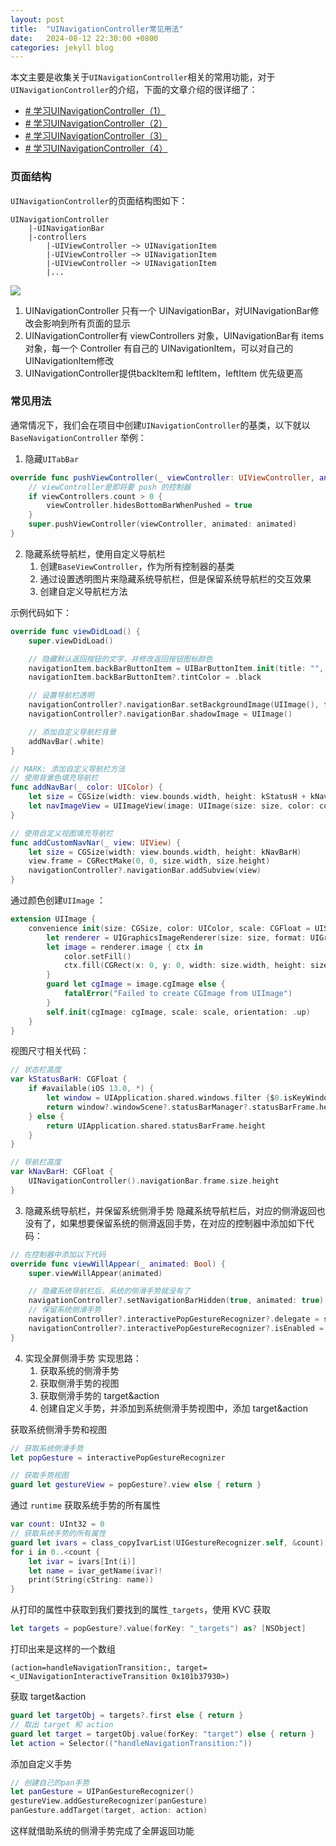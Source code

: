 ```yaml
---
layout: post
title:  "UINavigationController常见用法"
date:   2024-08-12 22:30:00 +0800
categories: jekyll blog
---
```



本文主要是收集关于`UINavigationController`相关的常用功能，对于`UINavigationController`的介绍，下面的文章介绍的很详细了：
* [# 学习UINavigationController（1）](https://juejin.cn/post/6937492008160198663)
* [# 学习UINavigationController（2）](https://juejin.cn/post/6937878071370334215/)
* [# 学习UINavigationController（3）](https://juejin.cn/post/6938056448056229896/)
* [# 学习UINavigationController（4）](https://juejin.cn/post/6938429340275179557/)

### 页面结构
`UINavigationController`的页面结构图如下：

```
UINavigationController
	|-UINavigationBar
	|-controllers
		|-UIViewController ~> UINavigationItem
		|-UIViewController ~> UINavigationItem
		|-UIViewController ~> UINavigationItem
		|...
```

![](https://p3-juejin.byteimg.com/tos-cn-i-k3u1fbpfcp/60b240fec1474158819c7f40b3a5fb96~tplv-k3u1fbpfcp-zoom-in-crop-mark:1512:0:0:0.awebp)

1. UINavigationController 只有一个 UINavigationBar，对UINavigationBar修改会影响到所有页面的显示
2. UINavigationController有 viewControllers 对象，UINavigationBar有 items 对象，每一个 Controller 有自己的 UINavigationItem，可以对自己的UINavigationItem修改
3. UINavigationController提供backItem和 leftItem，leftItem 优先级更高

### 常见用法
通常情况下，我们会在项目中创建`UINavigationController`的基类，以下就以`BaseNavigationController` 举例：

1. 隐藏`UITabBar`
```swift
override func pushViewController(_ viewController: UIViewController, animated: Bool) {
	// viewController是即将要 push 的控制器
	if viewControllers.count > 0 {
		viewController.hidesBottomBarWhenPushed = true
	}
	super.pushViewController(viewController, animated: animated)
}
```


2. 隐藏系统导航栏，使用自定义导航栏
	1. 创建`BaseViewController`，作为所有控制器的基类
	2. 通过设置透明图片来隐藏系统导航栏，但是保留系统导航栏的交互效果
	3. 创建自定义导航栏方法

示例代码如下：
```swift
override func viewDidLoad() {
	super.viewDidLoad()

	// 隐藏默认返回按钮的文字，并修改返回按钮图标颜色
	navigationItem.backBarButtonItem = UIBarButtonItem.init(title: "", image: UIImage(), primaryAction: nil, menu: nil)
	navigationItem.backBarButtonItem?.tintColor = .black

	// 设置导航栏透明
	navigationController?.navigationBar.setBackgroundImage(UIImage(), for .default)
	navigationController?.navigationBar.shadowImage = UIImage()

	// 添加自定义导航栏背景
	addNavBar(.white)
}

// MARK: 添加自定义导航栏方法
// 使用背景色填充导航栏
func addNavBar(_ color: UIColor) {
	let size = CGSize(width: view.bounds.width, height: kStatusH + kNavBarH)
	let navImageView = UIImageView(image: UIImage(size: size, color: color))		view.addSubview(navImageView)
}

// 使用自定义视图填充导航栏
func addCustomNavNar(_ view: UIView) {
	let size = CGSize(width: view.bounds.width, height: kNavBarH)
	view.frame = CGRectMake(0, 0, size.width, size.height)
	navigationController?.navigationBar.addSubview(view)
}
```

通过颜色创建`UIImage` ：
```swift
extension UIImage {
    convenience init(size: CGSize, color: UIColor, scale: CGFloat = UIScreen.main.scale) {
        let renderer = UIGraphicsImageRenderer(size: size, format: UIGraphicsImageRendererFormat.default())
        let image = renderer.image { ctx in
            color.setFill()
            ctx.fill(CGRect(x: 0, y: 0, width: size.width, height: size.height))
        }
        guard let cgImage = image.cgImage else {
            fatalError("Failed to create CGImage from UIImage")
        }
        self.init(cgImage: cgImage, scale: scale, orientation: .up)
    }
}
```

视图尺寸相关代码：
```swift
// 状态栏高度
var kStatusBarH: CGFloat {
    if #available(iOS 13.0, *) {
        let window = UIApplication.shared.windows.filter {$0.isKeyWindow}.first
        return window?.windowScene?.statusBarManager?.statusBarFrame.height ?? 0
    } else {
        return UIApplication.shared.statusBarFrame.height
    }
}

// 导航栏高度
var kNavBarH: CGFloat {
    UINavigationController().navigationBar.frame.size.height
}
```


3. 隐藏系统导航栏，并保留系统侧滑手势
隐藏系统导航栏后，对应的侧滑返回也没有了，如果想要保留系统的侧滑返回手势，在对应的控制器中添加如下代码：
```swift
// 在控制器中添加以下代码
override func viewWillAppear(_ animated: Bool) {
	super.viewWillAppear(animated)

	// 隐藏系统导航栏后，系统的侧滑手势就没有了
	navigationController?.setNavigationBarHidden(true, animated: true)
	// 保留系统侧滑手势
	navigationController?.interactivePopGestureRecognizer?.delegate = self
	navigationController?.interactivePopGestureRecognizer?.isEnabled = true
}
```


4. 实现全屏侧滑手势
	实现思路：
	1. 获取系统的侧滑手势
	2. 获取侧滑手势的视图
	3. 获取侧滑手势的 target&action
	4. 创建自定义手势，并添加到系统侧滑手势视图中，添加 target&action


获取系统侧滑手势和视图
```swift
// 获取系统侧滑手势
let popGesture = interactivePopGestureRecognizer

// 获取手势视图
guard let gestureView = popGesture?.view else { return }
```

通过 `runtime` 获取系统手势的所有属性
```swift
var count: UInt32 = 0
// 获取系统手势的所有属性
guard let ivars = class_copyIvarList(UIGestureRecognizer.self, &count) else { return }
for i in 0..<count {
	let ivar = ivars[Int(i)]
	let name = ivar_getName(ivar)!
	print(String(cString: name))
}
```

从打印的属性中获取到我们要找到的属性`_targets`，使用 KVC 获取
```swift
let targets = popGesture?.value(forKey: "_targets") as? [NSObject]
```

打印出来是这样的一个数组
```
(action=handleNavigationTransition:, target=<_UINavigationInteractiveTransition 0x101b37930>)
```

获取 target&action
```swift
guard let targetObj = targets?.first else { return }
// 取出 target 和 action
guard let target = targetObj.value(forKey: "target") else { return }
let action = Selector(("handleNavigationTransition:"))
```

添加自定义手势
```swift
// 创建自己的pan手势
let panGesture = UIPanGestureRecognizer()
gestureView.addGestureRecognizer(panGesture)
panGesture.addTarget(target, action: action)
```

这样就借助系统的侧滑手势完成了全屏返回功能
